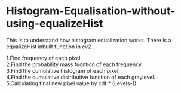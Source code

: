 # Histogram-Equalisation-without-using-equalizeHist

This is to understand how histogram equalization works. There is a equalizeHist inbuilt function in cv2 . 

1.Find frequency of each pixel.</br>
2.Find the probability mass fucntion of each frequency.</br> 
3.Find the cumulative histogram of each pixel.</br>
4.Find the cumulative distributive function of each graylevel.</br>
5.Calculating final new pixel value by cdf * (Levels-1).</br>
